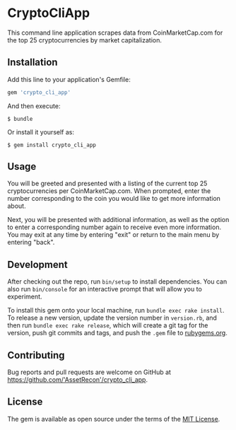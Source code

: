 # CryptoCliApp

This command line application scrapes data from CoinMarketCap.com for the top 25 cryptocurrencies by market capitalization.

## Installation

Add this line to your application's Gemfile:

```ruby
gem 'crypto_cli_app'
```

And then execute:

    $ bundle

Or install it yourself as:

    $ gem install crypto_cli_app

## Usage

You will be greeted and presented with a listing of the current top 25 cryptocurrencies per CoinMarketCap.com. When prompted,
enter the number corresponding to the coin you would like to get more information about.

Next, you will be presented with additional information, as well as the option to enter a corresponding number again to receive even more information. You may exit
at any time by entering "exit" or return to the main menu by entering "back".

## Development

After checking out the repo, run `bin/setup` to install dependencies. You can also run `bin/console` for an interactive prompt that will allow you to experiment.

To install this gem onto your local machine, run `bundle exec rake install`. To release a new version, update the version number in `version.rb`, and then run `bundle exec rake release`, which will create a git tag for the version, push git commits and tags, and push the `.gem` file to [rubygems.org](https://rubygems.org).

## Contributing

Bug reports and pull requests are welcome on GitHub at https://github.com/'AssetRecon'/crypto_cli_app.

## License

The gem is available as open source under the terms of the [MIT License](https://opensource.org/licenses/MIT).
